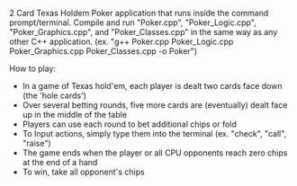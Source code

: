 2 Card Texas Holdem Poker application that runs inside the command prompt/terminal.  Compile and run "Poker.cpp", "Poker_Logic.cpp", "Poker_Graphics.cpp", and "Poker_Classes.cpp" in the same way as any other C++ application.
(ex. "g++ Poker.cpp Poker_Logic.cpp Poker_Graphics.cpp Poker_Classes.cpp -o Poker")


How to play:
- In a game of Texas hold'em, each player is dealt two cards face down (the 'hole cards')
- Over several betting rounds, five more cards are (eventually) dealt face up in the middle of the table
- Players can use each round to bet additional chips or fold
- To Input actions, simply type them into the terminal (ex. "check", "call", "raise")
- The game ends when the player or all CPU opponents reach zero chips at the end of a hand
- To win, take all opponent's chips
